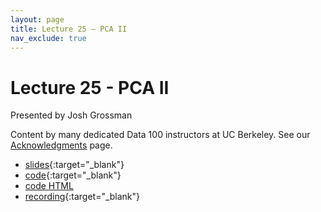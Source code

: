 ```yaml
---
layout: page
title: Lecture 25 – PCA II
nav_exclude: true
---
```


# Lecture 25 - PCA II

Presented by Josh Grossman

Content by many dedicated Data 100 instructors at UC Berkeley. See our [Acknowledgments](../../acks) page.

- [slides](https://docs.google.com/presentation/d/1SuB6wKpoR6j0xpiOcksRASbGUUgjf11_IgyrrOblqvw/edit?usp=sharing){:target="_blank"}
- [code](https://data100.datahub.berkeley.edu/hub/user-redirect/git-pull?repo=https%3A%2F%2Fgithub.com%2FDS-100%2Fsp25-student&branch=main&urlpath=tree%2Fsp25-student%2Flecture%2Flec25%2Flec25.ipynb){:target="_blank"}
- [code HTML](../../resources/assets/lectures/lec25/lec25.html)
- [recording](https://youtu.be/nvtl3sFwz_0){:target="_blank"}
